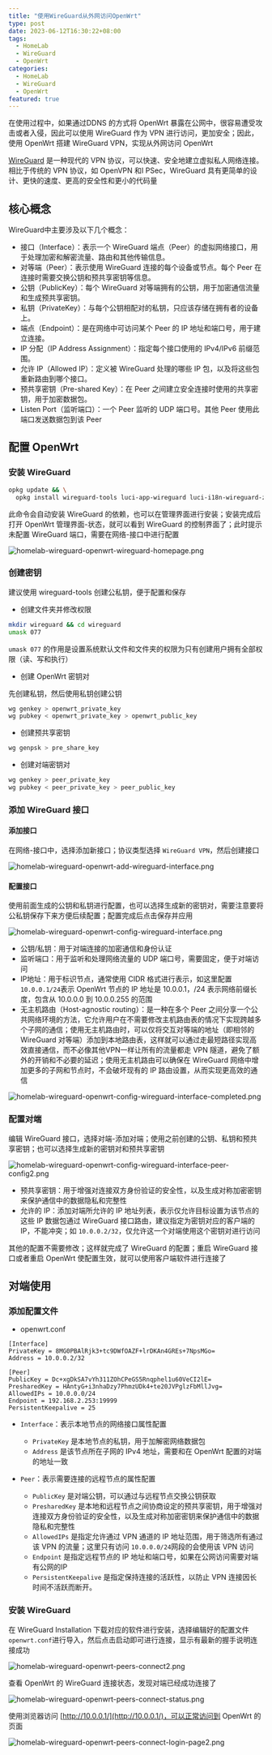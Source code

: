 ```yaml
---
title: "使用WireGuard从外网访问OpenWrt"
type: post
date: 2023-06-12T16:30:22+08:00
tags:
  - HomeLab
  - WireGuard
  - OpenWrt
categories:
  - HomeLab
  - WireGuard
  - OpenWrt
featured: true
---
```


在使用过程中，如果通过DDNS 的方式将 OpenWrt 暴露在公网中，很容易遭受攻击或者入侵，因此可以使用 WireGuard 作为 VPN 进行访问，更加安全；因此，使用 OpenWrt 搭建 WireGuard VPN，实现从外网访问 OpenWrt

[WireGuard](https://www.wireguard.com/) 是一种现代的 VPN 协议，可以快速、安全地建立虚拟私人网络连接。相比于传统的 VPN 协议，如 OpenVPN 和I PSec，WireGuard 具有更简单的设计、更快的速度、更高的安全性和更小的代码量

## 核心概念

WireGuard中主要涉及以下几个概念：

- 接口（Interface）：表示一个 WireGuard 端点（Peer）的虚拟网络接口，用于处理加密和解密流量、路由和其他传输信息。
- 对等端（Peer）：表示使用 WireGuard 连接的每个设备或节点。每个 Peer 在连接时需要交换公钥和预共享密钥等信息。
- 公钥（PublicKey）：每个 WireGuard 对等端拥有的公钥，用于加密通信流量和生成预共享密钥。
- 私钥（PrivateKey）：与每个公钥相配对的私钥，只应该存储在拥有者的设备上。
- 端点（Endpoint）：是在网络中可访问某个 Peer 的 IP 地址和端口号，用于建立连接。
- IP 分配（IP Address Assignment）：指定每个接口使用的 IPv4/IPv6 前缀范围。
- 允许 IP（Allowed IP）：定义被 WireGuard 处理的哪些 IP 包，以及将这些包重新路由到哪个接口。
- 预共享密钥（Pre-shared Key）：在 Peer 之间建立安全连接时使用的共享密钥，用于加密数据包。
- Listen Port（监听端口）：一个 Peer 监听的 UDP 端口号。其他 Peer 使用此端口发送数据包到该 Peer

## 配置 OpenWrt

### 安装 WireGuard

```bash
opkg update && \
  opkg install wireguard-tools luci-app-wireguard luci-i18n-wireguard-zh-cn
```

此命令会自动安装 WireGuard 的依赖，也可以在管理界面进行安装；安装完成后打开 OpenWrt 管理界面-状态，就可以看到 WireGuard 的控制界面了；此时提示未配置 WireGuard 端口，需要在网络-接口中进行配置

![homelab-wireguard-openwrt-wireguard-homepage.png](https://img.hellowood.dev/picture/homelab-wireguard-openwrt-wireguard-homepage.png)

### 创建密钥

建议使用 wireguard-tools 创建公私钥，便于配置和保存

- 创建文件夹并修改权限

```bash
mkdir wireguard && cd wireguard
umask 077
```

`umask 077` 的作用是设置系统默认文件和文件夹的权限为只有创建用户拥有全部权限（读、写和执行）

- 创建 OpenWrt 密钥对

先创建私钥，然后使用私钥创建公钥

```bash
wg genkey > openwrt_private_key
wg pubkey < openwrt_private_key > openwrt_public_key
```

- 创建预共享密钥

```bash
wg genpsk > pre_share_key
```

- 创建对端密钥对

```bash
wg genkey > peer_private_key
wg pubkey < peer_private_key > peer_public_key
```

### 添加 WireGuard 接口

#### 添加接口

在网络-接口中，选择添加新接口；协议类型选择 `WireGuard VPN`，然后创建接口

![homelab-wireguard-openwrt-add-wireguard-interface.png](https://img.hellowood.dev/picture/homelab-wireguard-openwrt-add-wireguard-interface.png)

#### 配置接口

使用前面生成的公钥和私钥进行配置，也可以选择生成新的密钥对，需要注意要将公私钥保存下来方便后续配置；配置完成后点击保存并应用

![homelab-wireguard-openwrt-config-wireguard-interface.png](https://img.hellowood.dev/picture/homelab-wireguard-openwrt-config-wireguard-interface.png)

- 公钥/私钥：用于对端连接的加密通信和身份认证
- 监听端口：用于监听和处理网络流量的 UDP 端口号，需要固定，便于对端访问
- IP地址：用于标识节点，通常使用 CIDR 格式进行表示，如这里配置 `10.0.0.1/24`表示 OpenWrt 节点的 IP 地址是 10.0.0.1，/24 表示网络前缀长度，包含从 10.0.0.0 到 10.0.0.255 的范围
- 无主机路由（Host-agnostic routing）：是一种在多个 Peer 之间分享一个公共网络环境的方法，它允许用户在不需要修改主机路由表的情况下实现跨越多个子网的通信；使用无主机路由时，可以仅将交互对等端的地址（即相邻的 WireGuard 对等端）添加到本地路由表，这样就可以通过走最短路径实现高效直接通信，而不必像其他VPN一样让所有的流量都走 VPN 隧道，避免了额外的开销和不必要的延迟；使用无主机路由可以确保在 WireGuard 网络中增加更多的子网和节点时，不会破坏现有的 IP 路由设置，从而实现更高效的通信

![homelab-wireguard-openwrt-config-wireguard-interface-completed.png](https://img.hellowood.dev/picture/homelab-wireguard-openwrt-config-wireguard-interface-completed.png)

### 配置对端

编辑 WireGuard 接口，选择对端-添加对端；使用之前创建的公钥、私钥和预共享密钥；也可以选择生成新的密钥对和预共享密钥

![homelab-wireguard-openwrt-config-wireguard-interface-peer-config2.png](https://img.hellowood.dev/picture/homelab-wireguard-openwrt-config-wireguard-interface-peer-config2.png)

- 预共享密钥：用于增强对连接双方身份验证的安全性，以及生成对称加密密钥来保护通信中的数据隐私和完整性
- 允许的 IP：添加对端所允许的 IP 地址列表，表示仅允许目标设置为该节点的这些 IP 数据包通过 WireGuard 接口路由，建议指定为密钥对应的客户端的IP，不能冲突；如 `10.0.0.2/32`，仅允许这一个对端使用这个密钥对进行访问

其他的配置不需要修改；这样就完成了 WireGuard 的配置；重启 WireGuard 接口或者重启 OpenWrt 使配置生效，就可以使用客户端软件进行连接了

## 对端使用

### 添加配置文件

- openwrt.conf

```dsconfig
[Interface]
PrivateKey = 8MG0PBAlRjk3+tc9DWfOAZF+lrDKAn4GREs+7NpsMGo=
Address = 10.0.0.2/32

[Peer]
PublicKey = Dc+xgDkSA7vYh311ZOhCPeGS5Rnqphel1u60VeCI2lE=
PresharedKey = HAntyG+i3nhaDzy7PhmzUDk4+te20JVPglzFbMllJvg=
AllowedIPs = 10.0.0.0/24
Endpoint = 192.168.2.253:19999
PersistentKeepalive = 25
```

- `Interface`：表示本地节点的网络接口属性配置

  - `PrivateKey` 是本地节点的私钥，用于加解密网络数据包
  - `Address` 是该节点所在子网的 IPv4 地址，需要和在 OpenWrt 配置的对端的地址一致

- `Peer`：表示需要连接的远程节点的属性配置
  - `PublicKey` 是对端公钥，可以通过与远程节点交换公钥获取
  - `PresharedKey` 是本地和远程节点之间协商设定的预共享密钥，用于增强对连接双方身份验证的安全性，以及生成对称加密密钥来保护通信中的数据隐私和完整性
  - `AllowedIPs` 是指定允许通过 VPN 通道的 IP 地址范围，用于筛选所有通过该 VPN 的流量；这里只有访问 `10.0.0.0/24`网段的会使用该 VPN 访问
  - `Endpoint` 是指定远程节点的 IP 地址和端口号，如果在公网访问需要对端有公网的IP
  - `PersistentKeepalive` 是指定保持连接的活跃性，以防止 VPN 连接因长时间不活跃而断开。

### 安装 WireGuard

在 WireGuard Installation 下载对应的软件进行安装，选择编辑好的配置文件 `openwrt.conf`进行导入，然后点击启动即可进行连接，显示有最新的握手说明连接成功

![homelab-wireguard-openwrt-peers-connect2.png](https://img.hellowood.dev/picture/homelab-wireguard-openwrt-peers-connect2.png)

查看 OpenWrt 的 WireGuard 连接状态，发现对端已经成功连接了

![homelab-wireguard-openwrt-peers-connect-status.png](https://img.hellowood.dev/picture/homelab-wireguard-openwrt-peers-connect-status.png)

使用浏览器访问 [http://10.0.0.1/](http://10.0.0.1/)，可以正常访问到 OpenWrt 的页面

![homelab-wireguard-openwrt-peers-connect-login-page2.png](https://img.hellowood.dev/picture/homelab-wireguard-openwrt-peers-connect-login-page2.png)
